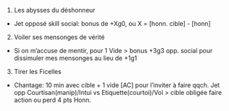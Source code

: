 1. Les abysses du déshonneur
  - Jet opposé skill social: bonus de +Xg0, ou X = [honn. cible] - [honn]
2. Voiler ses mensonges de vérité
  - Si on m’accuse de mentir, pour 1 Vide > bonus +3g3 opp. social pour dissimuler
    mes mensonges au lieu de +1g1
3. Tirer les Ficelles
  - Chantage: 10 min avec cible + 1 vide [AC] pour l’inviter à faire qqch. Jet
    opp Courtisan(manip)/Intui vs Etiquette(courtoi)/Vol > cible obligée faire
    action ou perd 4 pts Honn.
